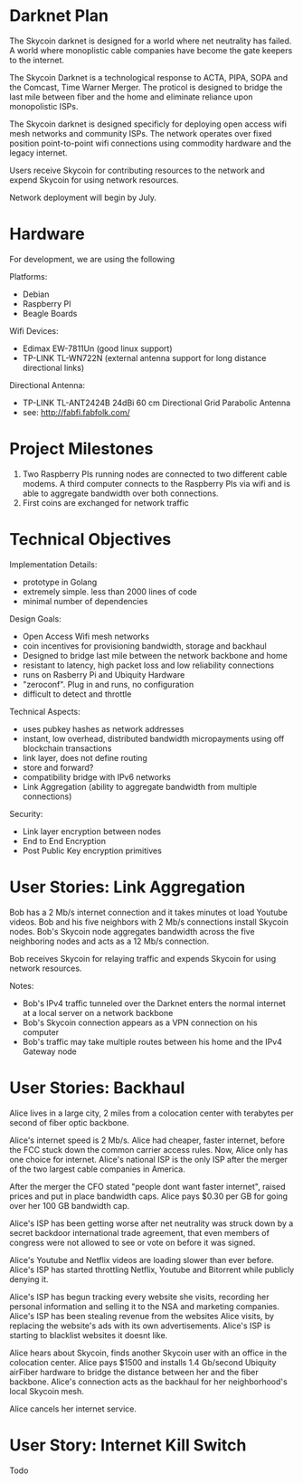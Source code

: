 

Darknet Plan
============

The Skycoin darknet is designed for a world where net neutrality has failed. A world where monoplistic cable companies have become the gate keepers to the internet.

The Skycoin Darknet is a technological response to ACTA, PIPA, SOPA and the Comcast, Time Warner Merger. The proticol is designed to bridge the last mile between fiber and the home and eliminate reliance upon monopolistic ISPs.

The Skycoin darknet is designed specificly for deploying open access wifi mesh networks and community ISPs. The network operates over fixed position point-to-point wifi connections using commodity hardware and the legacy internet.

Users receive Skycoin for contributing resources to the network and expend Skycoin for using network resources.

Network deployment will begin by July.


Hardware
========

For development, we are using the following

Platforms:
- Debian
- Raspberry PI
- Beagle Boards

Wifi Devices:
- Edimax EW-7811Un (good linux support)
- TP-LINK TL-WN722N (external antenna support for long distance directional links)

Directional Antenna:
- TP-LINK TL-ANT2424B 24dBi 60 cm Directional Grid Parabolic Antenna
- see: http://fabfi.fabfolk.com/

Project Milestones
==================

1. Two Raspberry PIs running nodes are connected to two different cable modems. A third computer connects to the Raspberry PIs via wifi and is able to aggregate bandwidth over both connections.
2. First coins are exchanged for network traffic


Technical Objectives
====================

Implementation Details:
- prototype in Golang
- extremely simple. less than 2000 lines of code
- minimal number of dependencies

Design Goals:
- Open Access Wifi mesh networks
- coin incentives for provisioning bandwidth, storage and backhaul
- Designed to bridge last mile between the network backbone and home
- resistant to latency, high packet loss and low reliability connections
- runs on Rasberry Pi and Ubiquity Hardware
- "zeroconf". Plug in and runs, no configuration
- difficult to detect and throttle

Technical Aspects:
- uses pubkey hashes as network addresses
- instant, low overhead, distributed bandwidth micropayments using off blockchain transactions
- link layer, does not define routing
- store and forward?
- compatibility bridge with IPv6 networks
- Link Aggregation (ability to aggregate bandwidth from multiple connections)

Security:
- Link layer encryption between nodes
- End to End Encryption
- Post Public Key encryption primitives

User Stories: Link Aggregation
===============================

Bob has a 2 Mb/s internet connection and it takes minutes ot load Youtube videos. Bob and his five neighbors with 2 Mb/s connections install Skycoin nodes. Bob's Skycoin node aggregates bandwidth across the five neighboring nodes and acts as a 12 Mb/s connection.

Bob receives Skycoin for relaying traffic and expends Skycoin for using network resources.

Notes:
- Bob's IPv4 traffic tunneled over the Darknet enters the normal internet at a local server on a network backbone
- Bob's Skycoin connection appears as a VPN connection on his computer
- Bob's traffic may take multiple routes between his home and the IPv4 Gateway node

User Stories: Backhaul
======================

Alice lives in a large city, 2 miles from a colocation center with terabytes per second of fiber optic backbone.

Alice's internet speed is 2 Mb/s. Alice had cheaper, faster internet, before the FCC stuck down the common carrier access rules. Now, Alice only has one choice for internet. Alice's national ISP is the only ISP after the merger of the two largest cable companies in America. 

After the merger the CFO stated "people dont want faster internet", raised prices and put in place bandwidth caps. Alice pays $0.30 per GB for going over her 100 GB bandwidth cap.

Alice's ISP has been getting worse after net neutrality was struck down by a secret backdoor international trade agreement, that even members of congress were not allowed to see or vote on before it was signed.

Alice's Youtube and Netflix videos are loading slower than ever before. Alice's ISP has started throttling Netflix, Youtube and Bitorrent while publicly denying it. 

Alice's ISP has begun tracking every website she visits, recording her personal information and selling it to the NSA and marketing companies. Alice's ISP has been stealing revenue from the websites Alice visits, by replacing the website's ads with its own advertisements. Alice's ISP is starting to blacklist websites it doesnt like.

Alice hears about Skycoin, finds another Skycoin user with an office in the colocation center. Alice pays $1500 and installs 1.4 Gb/second Ubiquity airFiber hardware to bridge the distance between her and the fiber backbone.  Alice's connection acts as the backhaul for her neighborhood's local Skycoin mesh.

Alice cancels her internet service.

User Story: Internet Kill Switch
=================================

Todo